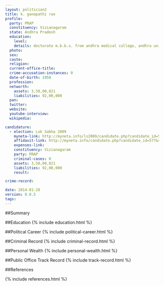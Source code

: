 ```yaml
---
layout: politician2
title: k. ganapathi rao
profile: 
  party: PRAP
  constituency: Vizianagaram
  state: Andhra Pradesh
  education: 
    level: 
    details: doctorate m.b.b.s. from andhra medical college, andhra university, vishakapatnam, 1981
  photo: 
  sex: 
  caste: 
  religion: 
  current-office-title: 
  crime-accusation-instances: 0
  date-of-birth: 1958
  profession: 
  networth: 
    assets: 3,50,00,821
    liabilities: 92,00,000
  pan: 
  twitter: 
  website: 
  youtube-interview: 
  wikipedia: 

candidature: 
  - election: Lok Sabha 2009
    myneta-link: http://myneta.info/ls2009/candidate.php?candidate_id=577
    affidavit-link: http://myneta.info/candidate.php?candidate_id=577&scan=original
    expenses-link: 
    constituency: Vizianagaram 
    party: PRAP
    criminal-cases: 0
    assets: 3,50,00,821
    liabilities: 92,00,000
    result:  

crime-record: 

date: 2014-01-28
version: 0.0.5
tags: 
---
```

##Summary


##Education
{% include education.html %}


##Political Career
{% include political-career.html %}


##Criminal Record
{% include criminal-record.html %}


##Personal Wealth
{% include personal-wealth.html %}


##Public Office Track Record
{% include track-record.html %}


##References


{% include references.html %}